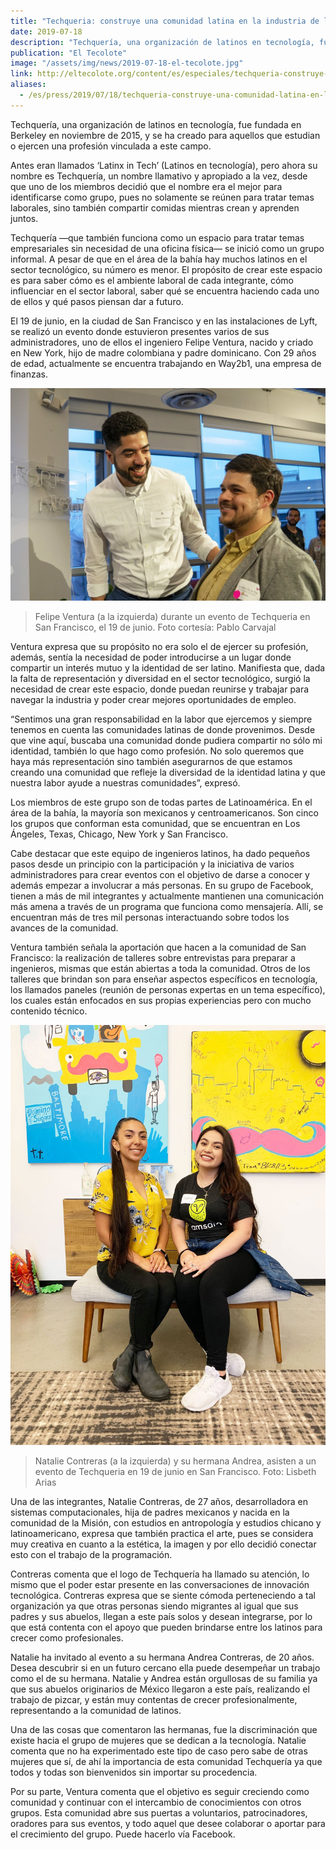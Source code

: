 ```yaml
---
title: "Techqueria: construye una comunidad latina en la industria de la tecnología"
date: 2019-07-18
description: "Techquería, una organización de latinos en tecnología, fue fundada en Berkeley en noviembre de 2015, y se ha creado para aquellos que estudian o ejercen una profesión vinculada a este campo."
publication: "El Tecolote"
image: "/assets/img/news/2019-07-18-el-tecolote.jpg"
link: http://eltecolote.org/content/es/especiales/techqueria-construye-una-comunidad-latina-en-la-industria-de-la-tecnologia/
aliases:
  - /es/press/2019/07/18/techqueria-construye-una-comunidad-latina-en-la-industria-de-la-tecnología/
---
```


Techquería, una organización de latinos en tecnología, fue fundada en Berkeley en noviembre de 2015, y se ha creado para aquellos que estudian o ejercen una profesión vinculada a este campo.

Antes eran llamados ‘Latinx in Tech’ (Latinos en tecnología), pero ahora su nombre es Techquería, un nombre llamativo y apropiado a la vez, desde que uno de los miembros decidió que el nombre era el mejor para identificarse como grupo, pues no solamente se reúnen para tratar temas laborales, sino también compartir comidas mientras crean y aprenden juntos.

Techquería —que también funciona como un espacio para tratar temas empresariales sin necesidad de una oficina física— se inició como un grupo informal. A pesar de que en el área de la bahía hay muchos latinos en el sector tecnológico, su número es menor. El propósito de crear este espacio es para saber cómo es el ambiente laboral de cada integrante, cómo influenciar en el sector laboral, saber qué se encuentra haciendo cada uno de ellos y qué pasos piensan dar a futuro.

El 19 de junio, en la ciudad de San Francisco y en las instalaciones de Lyft, se realizó un evento donde estuvieron presentes varios de sus administradores, uno de ellos el ingeniero Felipe Ventura, nacido y criado en New York, hijo de madre colombiana y padre dominicano. Con 29 años de edad, actualmente se encuentra trabajando en Way2b1, una empresa de finanzas.

![Felipe & Jonathan De la Paz](/assets/img/news/2019-07-18-el-tecolote.jpg)

> Felipe Ventura (a la izquierda) durante un evento de Techqueria en San Francisco, el 19 de junio. Foto cortesía: Pablo Carvajal

Ventura expresa que su propósito no era solo el de ejercer su profesión, además, sentía la necesidad de poder introducirse a un lugar donde compartir un interés mutuo y la identidad de ser latino. Manifiesta que, dada la falta de representación y diversidad en el sector tecnológico, surgió la necesidad de crear este espacio, donde puedan reunirse y trabajar para navegar la industria y poder crear mejores oportunidades de empleo.

“Sentimos una gran responsabilidad en la labor que ejercemos y siempre tenemos en cuenta las comunidades latinas de donde provenimos. Desde que vine aquí, buscaba una comunidad donde pudiera compartir no sólo mi identidad, también lo que hago como profesión. No solo queremos que haya más representación sino también asegurarnos de que estamos creando una comunidad que refleje la diversidad de la identidad latina y que nuestra labor ayude a nuestras comunidades”, expresó.

Los miembros de este grupo son de todas partes de Latinoamérica. En el área de la bahía, la mayoría son mexicanos y centroamericanos. Son cinco los grupos que conforman esta comunidad, que se encuentran en Los Ángeles, Texas, Chicago, New York y San Francisco.

Cabe destacar que este equipo de ingenieros latinos, ha dado pequeños pasos desde un principio con la participación y la iniciativa de varios administradores para crear eventos con el objetivo de darse a conocer y además empezar a involucrar a más personas. En su grupo de Facebook, tienen a más de mil integrantes y actualmente mantienen una comunicación más amena a través de un programa que funciona como mensajería. Allí, se encuentran más de tres mil personas interactuando sobre todos los avances de la comunidad.

Ventura también señala la aportación que hacen a la comunidad de San Francisco: la realización de talleres sobre entrevistas para preparar a ingenieros, mismas que están abiertas a toda la comunidad. Otros de los talleres que brindan son para enseñar aspectos específicos en tecnología, los llamados paneles (reunión de personas expertas en un tema específico), los cuales están enfocados en sus propias experiencias pero con mucho contenido técnico.

![Natalie & Andrea](/assets/img/news/2019-07-18-el-tecolote-2.jpg)

> Natalie Contreras (a la izquierda) y su hermana Andrea, asisten a un evento de Techqueria en 19 de junio en San Francisco. Foto: Lisbeth Arias

Una de las integrantes, Natalie Contreras, de 27 años, desarrolladora en sistemas computacionales, hija de padres mexicanos y nacida en la comunidad de la Misión, con estudios en antropología y estudios chicano y latinoamericano, expresa que también practica el arte, pues se considera muy creativa en cuanto a la estética, la imagen y por ello decidió conectar esto con el trabajo de la programación.

Contreras comenta que el logo de Techquería ha llamado su atención, lo mismo que el poder estar presente en las conversaciones de innovación tecnológica. Contreras expresa que se siente cómoda perteneciendo a tal organización ya que otras personas siendo migrantes al igual que sus padres y sus abuelos, llegan a este país solos y desean integrarse, por lo que está contenta con el apoyo que pueden brindarse entre los latinos para crecer como profesionales.

Natalie ha invitado al evento a su hermana Andrea Contreras, de 20 años. Desea descubrir si en un futuro cercano ella puede desempeñar un trabajo como el de su hermana. Natalie y Andrea están orgullosas de su familia ya que sus abuelos originarios de México llegaron a este país, realizando el trabajo de pizcar, y están muy contentas de crecer profesionalmente, representando a la comunidad de latinos.

Una de las cosas que comentaron las hermanas, fue la discriminación que existe hacia el grupo de mujeres que se dedican a la tecnología. Natalie comenta que no ha experimentado este tipo de caso pero sabe de otras mujeres que sí, de ahí la importancia de esta comunidad Techquería ya que todos y todas son bienvenidos sin importar su procedencia.

Por su parte, Ventura comenta que el objetivo es seguir creciendo como comunidad y continuar con el intercambio de conocimientos con otros grupos. Esta comunidad abre sus puertas a voluntarios, patrocinadores, oradores para sus eventos, y todo aquel que desee colaborar o aportar para el crecimiento del grupo. Puede hacerlo vía Facebook.
